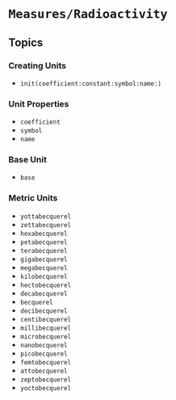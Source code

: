 # ``Measures/Radioactivity``

## Topics

### Creating Units

- ``init(coefficient:constant:symbol:name:)``

### Unit Properties

- ``coefficient``
- ``symbol``
- ``name``

### Base Unit

- ``base``

### Metric Units

- ``yottabecquerel``
- ``zettabecquerel``
- ``hexabecquerel``
- ``petabecquerel``
- ``terabecquerel``
- ``gigabecquerel``
- ``megabecquerel``
- ``kilobecquerel``
- ``hectobecquerel``
- ``decabecquerel``
- ``becquerel``
- ``decibecquerel``
- ``centibecquerel``
- ``millibecquerel``
- ``microbecquerel``
- ``nanobecquerel``
- ``picobecquerel``
- ``femtobecquerel``
- ``attobecquerel``
- ``zeptobecquerel``
- ``yoctobecquerel``
